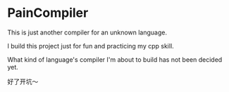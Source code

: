 PainCompiler
===
This is just another compiler for an unknown language.

I build this project just for fun and practicing my cpp skill.

What kind of language's compiler I'm about to build has not been decided yet.

好了开坑～

